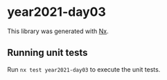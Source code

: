 # year2021-day03

This library was generated with [Nx](https://nx.dev).

## Running unit tests

Run `nx test year2021-day03` to execute the unit tests.
